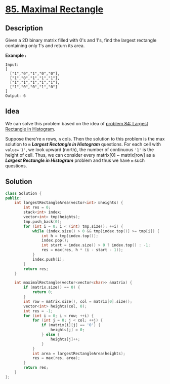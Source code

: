 # [85. Maximal Rectangle](https://leetcode.com/problems/maximal-rectangle/description/)

## Description

Given a 2D binary matrix filled with 0's and 1's, find the largest rectangle containing only 1's and return its area.

**Example :**

```
Input:
[
  ["1","0","1","0","0"],
  ["1","0","1","1","1"],
  ["1","1","1","1","1"],
  ["1","0","0","1","0"]
]
Output: 6
```

## Idea

We can solve this problem based on the idea of [problem 84: Largest Rectangle in Histogram](http://leanote.com/blog/post/5b174ba2ab644162a6000916).

Suppose there're `m` rows, `n` cols. Then the solution to this problem is the max solution to `m` ***Largest Rectangle in Histogram*** questions. For each cell with `value='1'`, we look upward (north), the number of continuous `'1'` is the height of cell. Thus, we can consider every matrix[0] ~ matrix[row] as a ***Largest Rectangle in Histogram*** problem and thus we have `m` such questions.

## Solution

```cpp
class Solution {
public:
    int largestRectangleArea(vector<int> &heights) {
        int res = 0;
        stack<int> index;
        vector<int> tmp(heights);
        tmp.push_back(0);
        for (int i = 0; i < (int) tmp.size(); ++i) {
            while (index.size() > 0 && tmp[index.top()] >= tmp[i]) {
                int h = tmp[index.top()];
                index.pop();
                int start = index.size() > 0 ? index.top() : -1;
                res = max(res, h * (i - start - 1));
            }
            index.push(i);
        }
        return res;
    }

    int maximalRectangle(vector<vector<char>> &matrix) {
        if (matrix.size() == 0) {
            return 0;
        }
        int row = matrix.size(), col = matrix[0].size();
        vector<int> heights(col, 0);
        int res = -1;
        for (int i = 0; i < row; ++i) {
            for (int j = 0; j < col; ++j) {
                if (matrix[i][j] == '0') {
                    heights[j] = 0;
                } else {
                    heights[j]++;
                }
            }
            int area = largestRectangleArea(heights);
            res = max(res, area);
        }
        return res;
    }
};
```